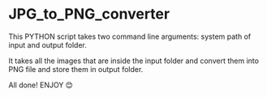 # JPG_to_PNG_converter
This PYTHON script takes two command line arguments: system path of input and output folder.

It takes all the images that are inside the input folder and convert them into PNG file and store them in output folder.

All done! ENJOY 😊
